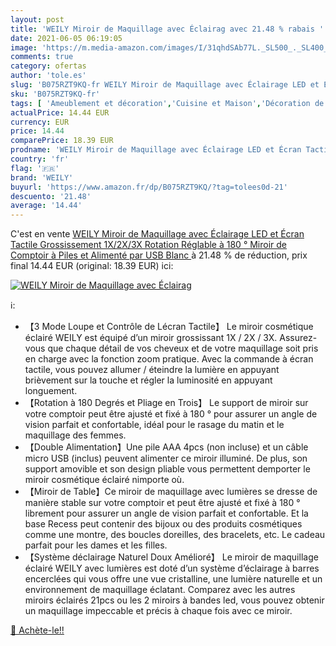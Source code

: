 ```yaml
---
layout: post
title: 'WEILY Miroir de Maquillage avec Éclairag avec 21.48 % rabais '
date: 2021-06-05 06:19:05
image: 'https://m.media-amazon.com/images/I/31qhdSAb77L._SL500_._SL400_.jpg'
comments: true
category: ofertas
author: 'tole.es'
slug: 'B075RZT9KQ-fr WEILY Miroir de Maquillage avec Éclairage LED et Écran...'
sku: 'B075RZT9KQ-fr'
tags: [ 'Ameublement et décoration','Cuisine et Maison','Décoration de la maison','Miroirs','Miroirs de table','weily', ]
actualPrice: 14.44 EUR
currency: EUR
price: 14.44
comparePrice: 18.39 EUR
prodname: 'WEILY Miroir de Maquillage avec Éclairage LED et Écran Tactile  Grossissement 1X/2X/3X  Rotation Réglable à 180 °  Miroir de Comptoir à Piles et Alimenté par USB  Blanc '
country: 'fr'
flag: '🇫🇷'
brand: 'WEILY'
buyurl: 'https://www.amazon.fr/dp/B075RZT9KQ/?tag=tolees0d-21'
descuento: '21.48'
average: '14.44'
---
```


C'est en vente [WEILY Miroir de Maquillage avec Éclairage LED et Écran Tactile  Grossissement 1X/2X/3X  Rotation Réglable à 180 °  Miroir de Comptoir à Piles et Alimenté par USB  Blanc ](https://www.amazon.fr/dp/B075RZT9KQ/?tag=tolees0d-21)  à  21.48 % de réduction, prix final  14.44 EUR (original: 18.39 EUR) ici:

[![WEILY Miroir de Maquillage avec Éclairag](https://m.media-amazon.com/images/I/31qhdSAb77L._SL500_._SL400_.jpg)](https://www.amazon.fr/dp/B075RZT9KQ/?tag=tolees0d-21)

ℹ️:

- 【3 Mode Loupe et Contrôle de Lécran Tactile】 Le miroir cosmétique éclairé WEILY est équipé d’un miroir grossissant 1X / 2X / 3X. Assurez-vous que chaque détail de vos cheveux et de votre maquillage soit pris en charge avec la fonction zoom pratique. Avec la commande à écran tactile, vous pouvez allumer / éteindre la lumière en appuyant brièvement sur la touche et régler la luminosité en appuyant longuement.
- 【Rotation à 180 Degrés et Pliage en Trois】 Le support de miroir sur votre comptoir peut être ajusté et fixé à 180 ° pour assurer un angle de vision parfait et confortable, idéal pour le rasage du matin et le maquillage des femmes.
- 【Double Alimentation】Une pile AAA 4pcs (non incluse) et un câble micro USB (inclus) peuvent alimenter ce miroir illuminé. De plus, son support amovible et son design pliable vous permettent demporter le miroir cosmétique éclairé nimporte où.
- 【Miroir de Table】Ce miroir de maquillage avec lumières se dresse de manière stable sur votre comptoir et peut être ajusté et fixé à 180 ° librement pour assurer un angle de vision parfait et confortable. Et la base Recess peut contenir des bijoux ou des produits cosmétiques comme une montre, des boucles doreilles, des bracelets, etc. Le cadeau parfait pour les dames et les filles.
- 【Système déclairage Naturel Doux Amélioré】 Le miroir de maquillage éclairé WEILY avec lumières est doté d’un système d’éclairage à barres encerclées qui vous offre une vue cristalline, une lumière naturelle et un environnement de maquillage éclatant. Comparez avec les autres miroirs éclairés 21pcs ou les 2 miroirs à bandes led, vous pouvez obtenir un maquillage impeccable et précis à chaque fois avec ce miroir.

[🛒 Achète-le!!](https://www.amazon.fr/dp/B075RZT9KQ/?tag=tolees0d-21)
